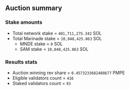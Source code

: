 ## Auction summary

### Stake amounts
- Total network stake = `401,711,275.342` SOL
- Total Marinade stake = `10,048,425.863` SOL
  - MNDE stake = `0` SOL
  - SAM stake = `10,048,425.863` SOL

### Results stats
- Auction winning rev share = `0.4573233682488677` PMPE
- Eligible validators count = `416`
- Staked validators count = `93`
